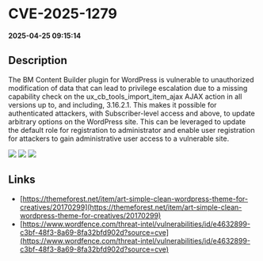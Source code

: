 # CVE-2025-1279

**2025-04-25 09:15:14**

## Description
The BM Content Builder plugin for WordPress is vulnerable to unauthorized modification of data that can lead to privilege escalation due to a missing capability check on the ux_cb_tools_import_item_ajax AJAX action in all versions up to, and including, 3.16.2.1. This makes it possible for authenticated attackers, with Subscriber-level access and above, to update arbitrary options on the WordPress site. This can be leveraged to update the default role for registration to administrator and enable user registration for attackers to gain administrative user access to a vulnerable site.

![](https://img.shields.io/static/v1?label=Score&message=8.8&color=red)
![](https://img.shields.io/static/v1?label=Severity&message=HIGH&color=red)
![](https://img.shields.io/static/v1?label=CWE&message=Auth&color=green)

## Links
- [https://themeforest.net/item/art-simple-clean-wordpress-theme-for-creatives/20170299](https://themeforest.net/item/art-simple-clean-wordpress-theme-for-creatives/20170299)
- [https://www.wordfence.com/threat-intel/vulnerabilities/id/e4632899-c3bf-48f3-8a69-8fa32bfd902d?source=cve](https://www.wordfence.com/threat-intel/vulnerabilities/id/e4632899-c3bf-48f3-8a69-8fa32bfd902d?source=cve)
